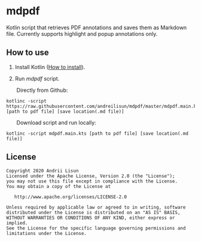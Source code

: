 # mdpdf

Kotlin script that retrieves PDF annotations and saves them as Markdown file. Currently supports highlight and popup annotations only.

## How to use

1. Install Kotlin ([How to install](https://kotlinlang.org/docs/tutorials/command-line.html)).

2. Run *mdpdf* script.

&nbsp;&nbsp;&nbsp;&nbsp;&nbsp;&nbsp;&nbsp;Directly from Github:

```
kotlinc -script https://raw.githubusercontent.com/andreilisun/mdpdf/master/mdpdf.main.kts [path to pdf file] [save location(.md file)]
```

&nbsp;&nbsp;&nbsp;&nbsp;&nbsp;&nbsp;&nbsp;Download script and run locally:

```
kotlinc -script mdpdf.main.kts [path to pdf file] [save location(.md file)]
```

## License
```
Copyright 2020 Andrii Lisun
Licensed under the Apache License, Version 2.0 (the "License");
you may not use this file except in compliance with the License.
You may obtain a copy of the License at

   http://www.apache.org/licenses/LICENSE-2.0

Unless required by applicable law or agreed to in writing, software
distributed under the License is distributed on an "AS IS" BASIS,
WITHOUT WARRANTIES OR CONDITIONS OF ANY KIND, either express or implied.
See the License for the specific language governing permissions and
limitations under the License.
```